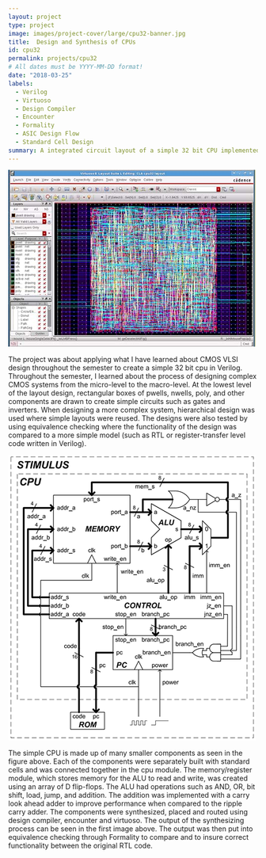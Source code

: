 ```yaml
---
layout: project
type: project
image: images/project-cover/large/cpu32-banner.jpg
title:  Design and Synthesis of CPUs
id: cpu32
permalink: projects/cpu32
# All dates must be YYYY-MM-DD format!
date: "2018-03-25"
labels:
  - Verilog
  - Virtuoso
  - Design Compiler
  - Encounter
  - Formality
  - ASIC Design Flow
  - Standard Cell Design
summary: A integrated circuit layout of a simple 32 bit CPU implemented in Verilog for ECE 429
---
```


<img class="ui large centered rounded image" src="/images/cpu32/layout.jpg">

<p>
  The project was about applying what I have learned about CMOS VLSI design throughout the semester to create a simple 32 bit cpu in Verilog. Throughout the semester, I learned about the process of designing complex CMOS systems from the micro-level to the macro-level. At the lowest level of the layout design, rectangular boxes of pwells, nwells, poly, and other components are drawn to create simple circuits such as gates and inverters. When designing a more complex system, hierarchical design was used where simple layouts were reused. The designs were also tested by using equivalence checking where the functionality of the design was compared to a more simple model (such as RTL or register-transfer level code written in Verilog).
</p>

<img class="ui large centered rounded image" src="/images/cpu32/schematic.png">

<p>
  The simple CPU is made up of many smaller components as seen in the figure above. Each of the components were separately built with standard cells and was connected together in the cpu module. The memory/register module, which stores memory for the ALU to read and write, was created using an array of D flip-flops. The ALU had operations such as AND, OR, bit shift, load, jump, and addition. The addition was implemented with a carry look ahead adder to improve performance when compared to the ripple carry adder. The components were synthesized, placed and routed using design compiler, encounter and virtuoso. The output of the synthesizing process can be seen in the first image above. The output was then put into equivalence checking through Formality to compare and to insure correct functionality between the original RTL code.
</p>

<p>
  <p>
    
  </p>
</p>